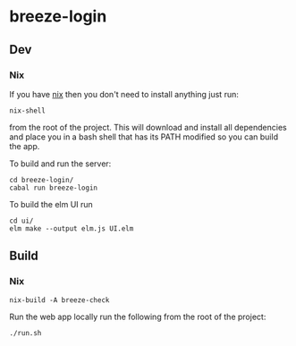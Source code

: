 # breeze-login

## Dev

### Nix

If you have [nix](https://nixos.org/nix/manual/) then you don't need to install
anything just run:

    nix-shell

from the root of the project. This will download and install all dependencies
and place you in a bash shell that has its PATH modified so you can build the
app.

To build and run the server:

    cd breeze-login/
    cabal run breeze-login

To build the elm UI run 

    cd ui/
    elm make --output elm.js UI.elm

## Build

### Nix

    nix-build -A breeze-check

Run the web app locally run the following from the root of the project:

    ./run.sh
